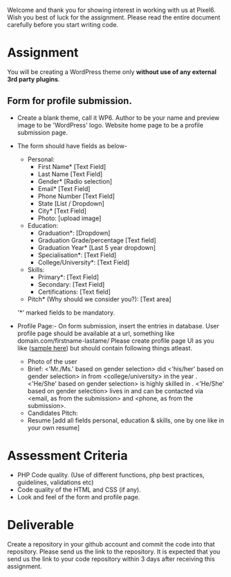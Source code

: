 
Welcome and thank you for showing interest in working with us at Pixel6. Wish you best of luck for the assignment. Please read the entire document carefully before you start writing code.

# Assignment
You will be creating a WordPress theme only **without use of any external 3rd party plugins**.

## Form for profile submission.
- Create a blank theme, call it WP6. Author to be your name and preview image to be 'WordPress' logo. Website home page to be a profile submission page.
- The form should have fields as below-
   - Personal:
      - First Name* [Text Field]
      - Last Name [Text Field]
      - Gender* [Radio selection]
      - Email* [Text Field]
      - Phone Number [Text Field]
      - State [List / Dropdown]
      - City* [Text Field]
      - Photo: [upload image]
   - Education:
      - Graduation*: [Dropdown]
      - Graduation Grade/percentage [Text field]
      - Graduation Year* [Last 5 year dropdown]
      - Specialisation*: [Text Field]
      - College/University*: [Text Field]
   - Skills:
      - Primary*: [Text Field]
      - Secondary: [Text Field]
      - Certifications: [Text field]
   - Pitch* (Why should we consider you?): [Text area] 


   '*' marked fields to be mandatory.

- Profile Page:- On form submission, insert the entries in database. User profile page should be available at a url, something like domain.com/firstname-lastame/
     Please create profile page UI as you like ([sample here](https://github.com/thinkoverit/assignments/blob/master/sample-profile.jpg)) but should contain following things atleast.

     - Photo of the user
     - Brief: <'Mr./Ms.' based on gender selection> <First name> did <'his/her' based on gender selection> <graduation> in <specialisation> from <college/university> in the year <graduation year>. <'He/She' based on gender selection> is highly skilled in <primary skill>. <'He/She' based on gender selection> lives in <city> and can be contacted via <email, as from the submission> and <phone, as from the submission>.
     - Candidates Pitch: <pitch>
     - Resume [add all fields personal, education & skills, one by one like in your own resume]


# Assessment Criteria
- PHP Code quality. (Use of different functions, php best practices, guidelines, validations etc)
- Code quality of the HTML and CSS (if any).
- Look and feel of the form and profile page.

# Deliverable
Create a repository in your github account and commit the code into that repository. Please send us the link to the repository.
It is expected that you send us the link to your code repository within 3 days after receiving this assignment.

